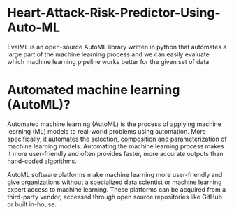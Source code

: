 # Heart-Attack-Risk-Predictor-Using-Auto-ML
EvalML is an open-source AutoML library written in python that automates a large part of the machine learning process and 
we can easily evaluate which machine learning pipeline works better for the given set of data
# Automated machine learning (AutoML)?

Automated machine learning (AutoML) is the process of applying machine learning (ML) models to real-world problems using automation. More specifically, 
it automates the selection, composition and parameterization of machine learning models. Automating the machine learning process makes it more user-friendly and 
often provides faster, more accurate outputs than hand-coded algorithms.

AutoML software platforms make machine learning more user-friendly and give organizations without a specialized data scientist or machine learning expert access to machine learning.
These platforms can be acquired from a third-party vendor, accessed through open source repositories like GitHub or built in-house.
